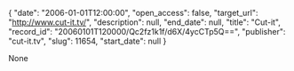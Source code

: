 {
  "date": "2006-01-01T12:00:00", 
  "open_access": false, 
  "target_url": "http://www.cut-it.tv/", 
  "description": null, 
  "end_date": null, 
  "title": "Cut-it", 
  "record_id": "20060101T120000/Qc2fz1k1f/d6X/4ycCTp5Q==", 
  "publisher": "cut-it.tv", 
  "slug": 11654, 
  "start_date": null
}

None